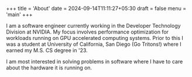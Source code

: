 +++
title = 'About'
date = 2024-09-14T11:11:27+05:30
draft = false
menu = 'main'
+++

I am a software engineer currently working in the Developer Technology Division at NVIDIA. My focus involves performance optimization for workloads running on GPU accelerated computing systems. Prior to this I was a student at University of California, San Diego (Go Tritons!) where I earned my M.S. CS degree in '23.

I am most interested in solving problems in software where I have to care about the hardware it is running on.